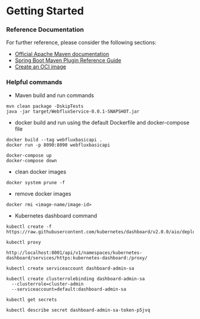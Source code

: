 # Getting Started

### Reference Documentation
For further reference, please consider the following sections:

* [Official Apache Maven documentation](https://maven.apache.org/guides/index.html)
* [Spring Boot Maven Plugin Reference Guide](https://docs.spring.io/spring-boot/docs/2.4.3/maven-plugin/reference/html/)
* [Create an OCI image](https://docs.spring.io/spring-boot/docs/2.4.3/maven-plugin/reference/html/#build-image)

### Helpful commands

* Maven build and run commands
```
mvn clean package -DskipTests
java -jar target/WebfluxService-0.0.1-SNAPSHOT.jar
```

* docker build and run using the default Dockerfile and docker-compose file
```
docker build --tag webfluxbasicapi .
docker run -p 8090:8090 webfluxbasicapi

docker-compose up
docker-compose down
```

* clean docker images
```
docker system prune -f
```

* remove docker images
```
docker rmi <image-name/image-id>
```

* Kubernetes dashboard command
```
kubectl create -f https://raw.githubusercontent.com/kubernetes/dashboard/v2.0.0/aio/deploy/recommended.yaml

kubectl proxy

http://localhost:8001/api/v1/namespaces/kubernetes-dashboard/services/https:kubernetes-dashboard:/proxy/

kubectl create serviceaccount dashboard-admin-sa

kubectl create clusterrolebinding dashboard-admin-sa 
  --clusterrole=cluster-admin 
  --serviceaccount=default:dashboard-admin-sa

kubectl get secrets

kubectl describe secret dashboard-admin-sa-token-p5jvq
```